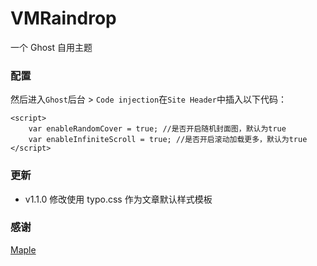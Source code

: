 VMRaindrop
========

一个 Ghost 自用主题


### 配置
然后进入`Ghost`后台 > `Code injection`在`Site Header`中插入以下代码：
```
<script>
    var enableRandomCover = true; //是否开启随机封面图，默认为true
    var enableInfiniteScroll = true; //是否开启滚动加载更多，默认为true
</script>
```

### 更新

- v1.1.0 修改使用 typo.css 作为文章默认样式模板

### 感谢

[Maple](https://github.com/kingmj/maple/)

